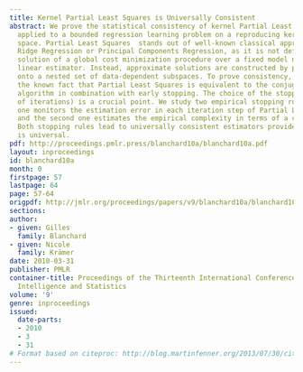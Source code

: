 ```yaml
---
title: Kernel Partial Least Squares is Universally Consistent
abstract: We prove the statistical consistency of kernel Partial Least Squares Regression
  applied to a bounded regression learning problem on a reproducing kernel Hilbert
  space. Partial Least Squares  stands out of well-known classical approaches as e.g.
  Ridge Regression or Principal Components Regression, as it is not defined as the
  solution of a global cost minimization procedure over a fixed model nor is it a
  linear estimator. Instead, approximate solutions are constructed by projections
  onto a nested set of data-dependent subspaces. To prove consistency, we exploit
  the known fact that Partial Least Squares is equivalent to the conjugate gradient
  algorithm in combination with early stopping. The choice of the stopping rule (number
  of iterations) is a crucial point. We study two empirical stopping rules. The first
  one monitors the estimation error in each iteration step of Partial Least Squares,
  and the second one estimates the empirical complexity in terms of a condition number.
  Both stopping rules lead to universally consistent estimators provided the kernel
  is universal.
pdf: http://proceedings.pmlr.press/blanchard10a/blanchard10a.pdf
layout: inproceedings
id: blanchard10a
month: 0
firstpage: 57
lastpage: 64
page: 57-64
origpdf: http://jmlr.org/proceedings/papers/v9/blanchard10a/blanchard10a.pdf
sections: 
author:
- given: Gilles
  family: Blanchard
- given: Nicole
  family: Krämer
date: 2010-03-31
publisher: PMLR
container-title: Proceedings of the Thirteenth International Conference on Artificial
  Intelligence and Statistics
volume: '9'
genre: inproceedings
issued:
  date-parts:
  - 2010
  - 3
  - 31
# Format based on citeproc: http://blog.martinfenner.org/2013/07/30/citeproc-yaml-for-bibliographies/
---
```

